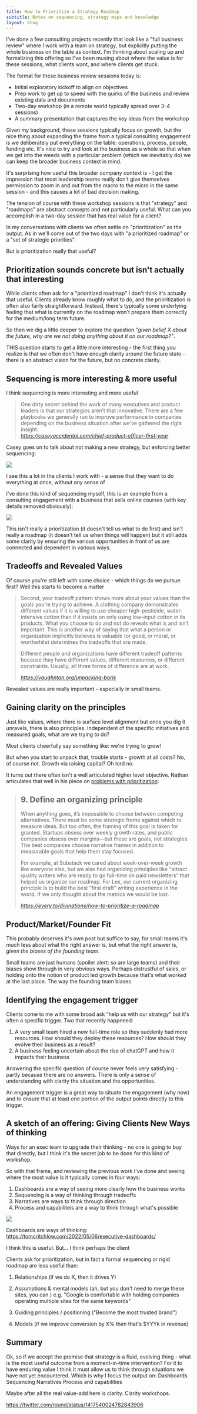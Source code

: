 ```yaml
---
title: How to Prioritize a Strategy Roadmap
subtitle: Notes on sequencing, strategy maps and knowledge
layout: blog
---
```


I've done a few consulting projects recently that look like a "full business review" where I work with a team on strategy, but explicitly putting the whole business on the table as context. I'm thinking about scaling up and formalizing this offering so I've been musing about where the value is for these sessions, what clients want, and where clients get stuck.

The format for these business review sessions today is:
- Initial exploratory kickoff to align on objectives
- Prep work to get up to speed with the quirks of the business and review existing data and documents
- Two-day workshop (in a remote world typically spread over 3-4 sessions)
- A summary presentation that captures the key ideas from the workshop

Given my background, these sessions typically focus on growth, but the nice thing about expanding the frame from a typical consulting engagement is we deliberately put everything on the table: operations, process, people, funding etc. It's nice to try and look at the business as a whole so that when we get into the weeds with a particular problem (which we inevitably do) we can keep the broader business context in mind.

It's surprising how useful this broader company context is - I get the impression that most leadership teams really don't give themselves permission to zoom in and out from the macro to the micro in the same session - and this causes a lot of bad decision making.

The tension of course with these workshop sessions is that "strategy" and "roadmaps" are abstract concepts and not particularly useful. What can you accomplish in a two-day session that has real value for a client?

In my conversations with clients we often settle on "prioritization" as the output. As in we'll come out of the two days with "a prioritized roadmap" or a "set of strategic priorities".

But is prioritization really that useful?

## Prioritization sounds concrete but isn't actually that interesting

While clients often ask for a "prioritized roadmap" I don't think it's actually that useful. Clients already know roughly what to do, and the prioritization is often also fairly straightforward. Instead, there's typically some underlying feeling that what is currently on the roadmap won't prepare them correctly for the medium/long term future.

So then we dig a little deeper to explore the question *"given belief X about the future, why are we not doing anything about it on our roadmap?"*.

THIS question starts to get a little more interesting - the first thing you realize is that we often don't have enough clarity around the future state - there is an abstract vision for the future, but no concrete clarity.


## Sequencing is more interesting & more useful

I think sequencing is more interesting and more useful 

<blockquote class="quoteback" darkmode="" data-title="What%20Type%20of%20Job%20is%20This%3A%20My%20First%20Year%20as%20Chief%20Product%20Officer" data-author="Casey Winters" cite="https://caseyaccidental.com/chief-product-officer-first-year">
One dirty secret behind the work of many executives and product leaders is that our strategies aren’t that innovative. There are a few playbooks we generally run to improve performance in companies depending on the business situation after we’ve gathered the right insight.
<footer> <cite><a href="https://caseyaccidental.com/chief-product-officer-first-year">https://caseyaccidental.com/chief-product-officer-first-year</a></cite></footer>
</blockquote>
<script note="" src="https://cdn.jsdelivr.net/gh/Blogger-Peer-Review/quotebacks@1/quoteback.js"></script>

Casey goes on to talk about not making a new strategy, but enforcing better sequencing:

![](https://q3ud9b.p3cdn1.secureserver.net/wp-content/uploads/2021/10/Screen-Shot-2021-10-03-at-2.26.18-PM.png)

I see this a lot in the clients I work with - a sense that they want to do everything at once, without any sense of 

I've done this kind of sequencing myself, this is an example from a consulting engagement with a business that sells online courses (with key details removed obviously):

![](/images/strategy-roadmap.png)

This isn't really a prioritization (it doesn't tell us what to do first) and isn't really a roadmap (it doesn't tell us when things will happen) but it still adds some clarity by ensuring the various opportunities in front of us are connected and dependent in various ways.

## Tradeoffs and Revealed Values

Of course you're still left with some choice - which things do we pursue first? Well this starts to become a matter 

<blockquote class="quoteback" darkmode="" data-title="Unpacking%20Boris" data-author="Vaughn Tan" cite="https://vaughntan.org/unpacking-boris">
<p>Second, your tradeoff pattern shows more about your values than the goals you’re trying to achieve. A clothing company demonstrates different values if it is willing to use cheaper high-pesticide, water-intensive cotton than if it insists on only using low-input cotton in its products. What you choose to do and not do reveals what is and isn’t important. This is another way of saying that what a person or organization implicitly believes is valuable (or good, or moral, or worthwhile) determines the tradeoffs that are made.</p>
<p>Different people and organizations have different tradeoff patterns because they have different values, different resources, or different constraints. Usually, all three forms of difference are at work.</p>
<footer> <cite><a href="https://vaughntan.org/unpacking-boris">https://vaughntan.org/unpacking-boris</a></cite></footer>
</blockquote>
<script note="" src="https://cdn.jsdelivr.net/gh/Blogger-Peer-Review/quotebacks@1/quoteback.js"></script>

Revealed values are really important - especially in small teams. 



## Gaining clarity on the principles

Just like values, where there is surface level alignment but once you dig it unravels, there is also principles. Independent of the specific initiatives and measured goals, what are we trying to do?

Most clients cheerfully say something like: we're trying to grow!

But when you start to unpack that, trouble starts - growth at all costs? No, of course not. Growth via raising capital? Oh lord no.

It turns out there often isn't a well articulated higher level objective. Nathan articulates that well in his piece on [problems with prioritization](https://every.to/divinations/how-to-prioritize-a-roadmap):

<blockquote class="quoteback" darkmode="" data-title="How%20to%20Prioritize%20a%20Roadmap" data-author="Nathan Baschez" cite="https://every.to/divinations/how-to-prioritize-a-roadmap">
<h2>9. Define an organizing principle</h2><p>When anything goes, it’s impossible to choose between competing alternatives. There must be some strategic frame against which to measure ideas. But too often, the framing of this goal is taken for granted. Startups obsess over weekly growth rates, and public companies obsess over margins—but these are goals, not strategies. The best companies choose narrative frames in addition to measurable goals that help them stay focused.</p><p>For example, at Substack we cared about week-over-week growth like everyone else, but we also had organizing principles like “attract quality writers who are ready to go full-time on paid newsletters” that helped us organize our roadmap. For Lex, our current organizing principle is to build the best “first draft” writing experience in the world. If we only thought about the metrics we would be lost.</p>
<footer> <cite><a href="https://every.to/divinations/how-to-prioritize-a-roadmap">https://every.to/divinations/how-to-prioritize-a-roadmap</a></cite></footer>
</blockquote>
<script note="" src="https://cdn.jsdelivr.net/gh/Blogger-Peer-Review/quotebacks@1/quoteback.js"></script>

## Product/Market/Founder Fit

This probably deserves it's own post but suffice to say, for small teams it's much less about what the right answer is, but what the right answer is, *given the biases of the founding team*.

Small teams are just humans (spoiler alert: so are large teams) and their biases show through in very obvious ways. Perhaps distrustful of sales, or holding onto the notion of product led growth because that's what worked at the last place. The way the founding team biases 

## Identifying the engagement trigger

Clients come to me with some broad ask "help us with our strategy" but it's often a specific trigger. Two that recently happneed:

1. A very small team hired a new full-time role so they suddenly had more resources. How should they deploy these resources? How should they evolve their business as a result?
2. A business feeling uncertain about the rise of chatGPT and how it impacts their business

Answering the specific question of course never feels very satisfying - partly because there are no answers. There is only a sense of understanding with clarity the situation and the opportunities.

An engagement trigger is a great way to situate the engagement (why now) and to ensure that at least one portion of the output points directly to this trigger.

## A sketch of an offering: Giving Clients New Ways of thinking


Ways for an exec team to upgrade their thinking - no one is going to buy that directly, but I think it's the secret job to be done for this kind of workshop.

So with that frame, and reviewing the previous work I've done and seeing where the most value is it typically comes in four ways:

1. Dashboards are a way of seeing more clearly how the business works
2. Sequencing is a way of thinking through tradeoffs
3. Narratives are ways to think through direction
4. Process and capabiliteis are a way to think through what's possible


![](/images/business-workshops.svg)

Dashboards are ways of thinking: https://tomcritchlow.com/2022/05/06/executive-dashboards/








I think this is useful. But... I think perhaps the client 

Clients ask for prioritization, but in fact a formal sequencing or rigid roadmap are less useful than:

1. Relationships (if we do X, then it drives Y)

2. Assumptions & mental models (ah, but you don't need to merge these sites, you can )
e.g. "Google is comfortable with holding companies operating multiple sites for the same keywords"

3. Guiding principles / positioning ("Become the most trusted brand")

4. Models (if we improve conversion by X% then that's $YYYk in revenue)





## Summary

Ok, so if we accept the premise that strategy is a fluid, evolving thing - what is the most useful outcome from a moment-in-time intervention? For it to have enduring value I think it must allow us to think through situations we have not yet encountered. Which is why I focus the output on:
Dashboards
Sequencing
Narratives
Process and capabilities


Maybe after all the real value-add here is clarity. Clarity workshops. 

https://twitter.com/round/status/1417540024782843906